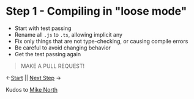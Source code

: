 # Step 1 - Compiling in "loose mode"

- Start with test passing
- Rename all `.js` to `.ts`, allowing implicit any
- Fix only things that are not type-checking, or causing compile errors
- Be careful to avoid changing behavior
- Get the test passing again

> MAKE A PULL REQUEST!

<-[Start](/README.md) || [Next Step](/src/step2/README.md) ->

Kudos to [Mike North](https://github.com/mike-north)
